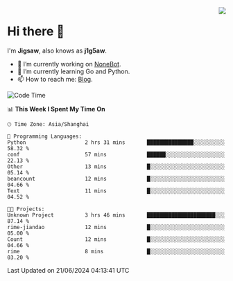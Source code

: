 <a href="#">
  <img align="right" src="https://github-readme-stats.vercel.app/api?username=j1g5awi&count_private=true&show_icons=true&title_color=80070B&text_color=B3B3B3&bg_color=212121&icon_color=80070B" />
</a>

# Hi there 👋

I'm **Jigsaw**, also knows as **j1g5aw**.

- 🔭 I’m currently working on [NoneBot](https://github.com/nonebot).
- 🌱 I’m currently learning Go and Python.
- 📫 How to reach me: [Blog](https://blog.maddestroyer.xyz/).

<!--START_SECTION:waka-->
![Code Time](http://img.shields.io/badge/Code%20Time-1%2C490%20hrs%2050%20mins-blue)

📊 **This Week I Spent My Time On** 

```text
🕑︎ Time Zone: Asia/Shanghai

💬 Programming Languages: 
Python                   2 hrs 31 mins       ███████████████░░░░░░░░░░   58.32 % 
conf                     57 mins             ██████░░░░░░░░░░░░░░░░░░░   22.13 % 
Other                    13 mins             █░░░░░░░░░░░░░░░░░░░░░░░░   05.14 % 
beancount                12 mins             █░░░░░░░░░░░░░░░░░░░░░░░░   04.66 % 
Text                     11 mins             █░░░░░░░░░░░░░░░░░░░░░░░░   04.52 % 

🐱‍💻 Projects: 
Unknown Project          3 hrs 46 mins       ██████████████████████░░░   87.14 % 
rime-jiandao             12 mins             █░░░░░░░░░░░░░░░░░░░░░░░░   05.00 % 
Count                    12 mins             █░░░░░░░░░░░░░░░░░░░░░░░░   04.66 % 
rime                     8 mins              █░░░░░░░░░░░░░░░░░░░░░░░░   03.20 % 
```


 Last Updated on 21/06/2024 04:13:41 UTC
<!--END_SECTION:waka-->
